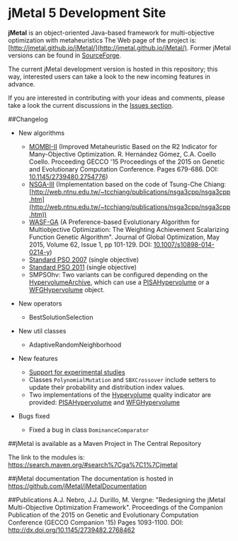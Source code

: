 # jMetal 5 Development Site

**jMetal** is an object-oriented Java-based framework for multi-objective optimization with metaheuristics
The Web page of the project is: [http://jmetal.github.io/jMetal/](http://jmetal.github.io/jMetal/). Former jMetal versions can be found in [SourceForge](http://jmetal.sourceforge.net).

The current jMetal development version is hosted in this repository; this way, interested users can take a look to
the new incoming features in advance.

If you are interested in contributing with your ideas and comments, please take a look the current discussions in the [Issues section](https://github.com/jMetal/jMetal/issues).

##Changelog
* New algorithms
  * [MOMBI-II](https://github.com/jMetal/jMetal/tree/master/jmetal-algorithm/src/main/java/org/uma/jmetal/algorithm/multiobjective/mombi) (Improved Metaheuristic Based on the R2 Indicator for Many-Objective Optimization. R. Hernández Gómez, C.A. Coello Coello. Proceeding GECCO '15 Proceedings of the 2015 on Genetic and Evolutionary Computation Conference. Pages 679-686. DOI: [10.1145/2739480.2754776](http://dx.doi.org/10.1145/2739480.2754776)) 
  * [NSGA-III](https://github.com/jMetal/jMetal/tree/master/jmetal-algorithm/src/main/java/org/uma/jmetal/algorithm/multiobjective/nsgaiii) (Implementation based on the code of Tsung-Che Chiang: [http://web.ntnu.edu.tw/~tcchiang/publications/nsga3cpp/nsga3cpp.htm](http://web.ntnu.edu.tw/~tcchiang/publications/nsga3cpp/nsga3cpp.htm))
  * [WASF-GA](https://github.com/jMetal/jMetal/tree/master/jmetal-algorithm/src/main/java/org/uma/jmetal/algorithm/multiobjective/wasfga) (A Preference-based Evolutionary Algorithm for Multiobjective Optimization: The Weighting Achievement Scalarizing Function Genetic Algorithm". Journal of Global Optimization, May 2015, Volume 62, Issue 1, pp 101-129. DOI: [10.1007/s10898-014-0214-y](http://dx.doi.org/10.1007/s10898-014-0214-y)) 
  * [Standard PSO 2007](https://github.com/jMetal/jMetal/tree/master/jmetal-algorithm/src/main/java/org/uma/jmetal/algorithm/singleobjective/particleswarmoptimization) (single objective)
  * [Standard PSO 2011](https://github.com/jMetal/jMetal/tree/master/jmetal-algorithm/src/main/java/org/uma/jmetal/algorithm/singleobjective/particleswarmoptimization) (single objective)
  * SMPSOhv: Two variants can be configured depending on the [HypervolumeArchive](https://github.com/jMetal/jMetal/blob/master/jmetal-core/src/main/java/org/uma/jmetal/util/archive/impl/HypervolumeArchive.java), which can use a [PISAHypervolume](https://github.com/jMetal/jMetal/blob/master/jmetal-core/src/main/java/org/uma/jmetal/qualityindicator/impl/hypervolume/PISAHypervolume.java) or a [WFGHypervolume](https://github.com/jMetal/jMetal/blob/master/jmetal-core/src/main/java/org/uma/jmetal/qualityindicator/impl/hypervolume/WFGHypervolume.java) object.

* New operators
  * BestSolutionSelection

* New util classes
  * AdaptiveRandomNeighborhood
 
* New features
  * [Support for experimental studies](https://github.com/jMetal/jMetal/tree/master/jmetal-exec/src/main/java/org/uma/jmetal/experiment)
  * Classes `PolynomialMutation` and `SBXCrossover` include setters to update their probability and distribution index values.
  * Two implementations of the [Hypervolume](https://github.com/jMetal/jMetal/blob/master/jmetal-core/src/main/java/org/uma/jmetal/qualityindicator/impl/Hypervolume.java) quality indicator are provided: [PISAHypervolume](https://github.com/jMetal/jMetal/blob/master/jmetal-core/src/main/java/org/uma/jmetal/qualityindicator/impl/hypervolume/PISAHypervolume.java) and [WFGHypervolume](https://github.com/jMetal/jMetal/blob/master/jmetal-core/src/main/java/org/uma/jmetal/qualityindicator/impl/hypervolume/WFGHypervolume.java)

* Bugs fixed
  * Fixed a bug in class `DominanceComparator`

##jMetal is available as a Maven Project in The Central Repository

The link to the modules is: https://search.maven.org/#search%7Cga%7C1%7Cjmetal

##jMetal documentation
The documentation is hosted in https://github.com/jMetal/jMetalDocumentation

##Publications
A.J. Nebro, J.J. Durillo, M. Vergne: "Redesigning the jMetal Multi-Objective Optimization Framework". Proceedings of the Companion Publication of the 2015 on Genetic and Evolutionary Computation Conference (GECCO Companion '15) Pages 1093-1100. DOI: http://dx.doi.org/10.1145/2739482.2768462

<!--
####Code coverage (25th January 2015)

|Class % |Method %| Line % |
|--------|--------|--------|
|17,8% (48/ 270) |	16,8% (243/ 1443) |	13,4% (1199/ 8975)

-->

